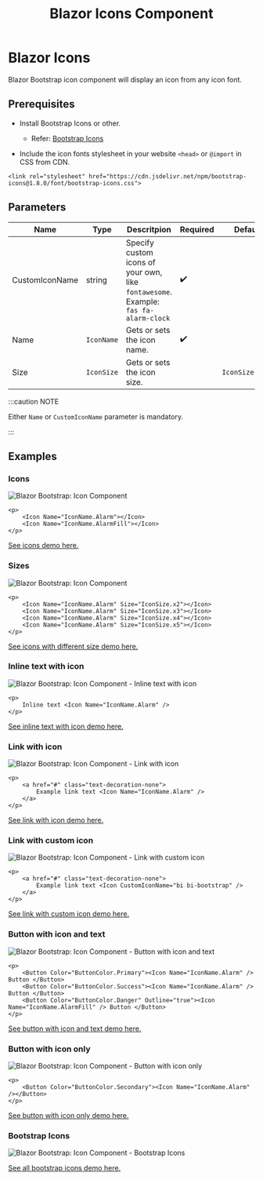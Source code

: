 ﻿---
title: Blazor Icons Component
description: Use Blazor Bootstrap tooltip component to add custom tooltips to your web pages.
image: https://i.imgur.com/Pkzbm1Q.jpg

sidebar_label: Icons
sidebar_position: 1
---

# Blazor Icons

Blazor Bootstrap icon component will display an icon from any icon font.

## Prerequisites

- Install Bootstrap Icons or other.
  - Refer: [Bootstrap Icons](https://icons.getbootstrap.com/)

- Include the icon fonts stylesheet in your website `<head>` or `@import` in CSS from CDN.
```
<link rel="stylesheet" href="https://cdn.jsdelivr.net/npm/bootstrap-icons@1.8.0/font/bootstrap-icons.css">
```

## Parameters

| Name | Type | Descritpion | Required | Default |
|--|--|--|--|--|
| CustomIconName | string | Specify custom icons of your own, like `fontawesome`. Example: `fas fa-alarm-clock` | ✔️ | |
| Name | `IconName` | Gets or sets the icon name. | ✔️ | |
| Size | `IconSize` | Gets or sets the icon size. | | `IconSize.None` |

:::caution NOTE

Either `Name` or `CustomIconName` parameter is mandatory.

:::

## Examples

### Icons

<img src="https://i.imgur.com/WClg4kQ.jpg" alt="Blazor Bootstrap: Icon Component" />

```cshtml
<p>
    <Icon Name="IconName.Alarm"></Icon>
    <Icon Name="IconName.AlarmFill"></Icon>
</p>
```
[See icons demo here.](https://demos.getblazorbootstrap.com/icons#examples)

### Sizes

<img src="https://i.imgur.com/ko7c6k3.jpg" alt="Blazor Bootstrap: Icon Component" />

```cshtml
<p>
    <Icon Name="IconName.Alarm" Size="IconSize.x2"></Icon>
    <Icon Name="IconName.Alarm" Size="IconSize.x3"></Icon>
    <Icon Name="IconName.Alarm" Size="IconSize.x4"></Icon>
    <Icon Name="IconName.Alarm" Size="IconSize.x5"></Icon>
</p>
```
[See icons with different size demo here.](https://demos.getblazorbootstrap.com/icons#sizes)

### Inline text with icon

<img src="https://i.imgur.com/eNKFAKg.jpg" alt="Blazor Bootstrap: Icon Component - Inline text with icon" />

```cshtml
<p>
    Inline text <Icon Name="IconName.Alarm" />
</p>
```
[See inline text with icon demo here.](https://demos.getblazorbootstrap.com/icons#inline-text-with-icon)

### Link with icon

<img src="https://i.imgur.com/pDpv29z.jpg" alt="Blazor Bootstrap: Icon Component - Link with icon" />

```cshtml
<p>
    <a href="#" class="text-decoration-none">
        Example link text <Icon Name="IconName.Alarm" />
    </a>
</p>
```
[See link with icon demo here.](https://demos.getblazorbootstrap.com/icons#link-with-icon)

### Link with custom icon

<img src="https://i.imgur.com/KNFvgiS.jpg" alt="Blazor Bootstrap: Icon Component - Link with custom icon" />

```cshtml
<p>
    <a href="#" class="text-decoration-none">
        Example link text <Icon CustomIconName="bi bi-bootstrap" />
    </a>
</p>
```
[See link with custom icon demo here.](https://demos.getblazorbootstrap.com/icons#link-with-custom-icon)

### Button with icon and text

<img src="https://i.imgur.com/Pkzbm1Q.jpg" alt="Blazor Bootstrap: Icon Component - Button with icon and text" />

```cshtml
<p>
    <Button Color="ButtonColor.Primary"><Icon Name="IconName.Alarm" /> Button </Button>
    <Button Color="ButtonColor.Success"><Icon Name="IconName.Alarm" /> Button </Button>
    <Button Color="ButtonColor.Danger" Outline="true"><Icon Name="IconName.AlarmFill" /> Button </Button>
</p>
```
[See button with icon and text demo here.](https://demos.getblazorbootstrap.com/icons#button-with-icon-and-text)

### Button with icon only

<img src="https://i.imgur.com/3WClQmS.jpg" alt="Blazor Bootstrap: Icon Component - Button with icon only" />

```cshtml
<p>
    <Button Color="ButtonColor.Secondary"><Icon Name="IconName.Alarm" /></Button>
</p>
```
[See button with icon only demo here.](https://demos.getblazorbootstrap.com/icons#button-with-icon-only)

### Bootstrap Icons

<img src="https://i.imgur.com/273TamX.png" alt="Blazor Bootstrap: Icon Component - Bootstrap Icons" />

[See all bootstrap icons demo here.](https://demos.getblazorbootstrap.com/icons#bootstrap-icons)